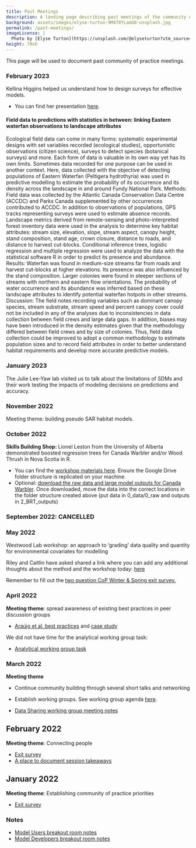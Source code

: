 ```yaml
---
title: Past Meetings
description: A landing page describing past meetings of the community of practice
background: assets/images/elyse-turton-9M478YLamG0-unsplash.jpg
permalink: /past-meetings/
imageLicense: |
  Photo by [Elyse Turton](https://unsplash.com/@elyseturton?utm_source=unsplash&utm_medium=referral&utm_content=creditCopyText) on [Unsplash](https://unsplash.com/s/photos/nova-scotia?utm_source=unsplash&utm_medium=referral&utm_content=creditCopyText)  
height: 70vh
---
```


This page will be used to document past community of practice meetings.

### February 2023
Kellina Higgins helped us understand how to design surveys for effective models.

- You can find her presentation [here](../assets/presentations/Presentation_StatisticalMethods_PeltHyd_KLHiggins_20230224_upload.pdf).

#### Field data to predictions with statistics in between: linking Eastern waterfan observations to landscape attributes

Ecological field data can come in many forms: systematic experimental designs with set variables recorded (ecological studies), opportunistic observations (citizen science), surveys to detect species (botanical surveys) and more. Each form of data is valuable in its own way yet has its own limits. Sometimes data recorded for one purpose can be used in another context. Here, data collected with the objective of detecting populations of Eastern Waterfan (Peltigera hydrothyria) was used in predictive modelling to estimate the probability of its occurrence and its density across the landscape in and around Fundy National Park.
Methods: Field data was collected by the Atlantic Canada Conservation Data Centre (ACCDC) and Parks Canada supplemented by other occurrences contributed to ACCDC. In addition to observations of populations, GPS tracks representing surveys were used to estimate absence records. Landscape metrics derived from remote-sensing and photo-interpreted forest inventory data were used in the analysis to determine key habitat attributes: stream size, elevation, slope, stream aspect, canopy height, stand composition, stand age, crown closure, distance to roads, and distance to harvest cut-blocks. Conditional inference trees, logistic regression and multiple regression were used to analyze the data with the statistical software R in order to predict its presence and abundance.
Results: Waterfan was found in medium-size streams far from roads and harvest cut-blocks at higher elevations. Its presence was also influenced by the stand composition. Larger colonies were found in steeper sections of streams with northern and eastern flow orientations. The probability of water occurrence and its abundance was inferred based on these landscape attributes to identify potential waterfan hotpots in other streams.
Discussion: The field notes recording variables such as dominant canopy species, stream substrate, stream speed and percent canopy cover could not be included in any of the analyses due to inconsistencies in data collection between field crews and large data gaps. In addition, biases may have been introduced in the density estimates given that the methodology differed between field crews and by size of colonies. Thus, field data collection could be improved to adopt a common methodology to estimate population sizes and to record field attributes in order to better understand habitat requirements and develop more accurate predictive models. 


### January 2023

The Julie Lee-Yaw lab visited us to talk about the limitations of SDMs and their work testing the impacts of modeling decisions on predictions and accuracy. 

### November 2022

Meeting theme: building pseudo SAR habitat models.

### October 2022

**Skills Building Shop:** Lionel Leston from the University of Alberta demonstrated boosted regression trees for Canada Warbler and/or Wood Thrush in Nova Scotia in R.

- You can find the [workshop materials here](https://drive.google.com/drive/folders/1Y6mpdu-CbMqt8rDrkLfBfoOSGatwMgsf). Ensure the Google Drive folder structure is replicated on your machine. 
- Optional: [download the raw data and large model outputs for Canada Warbler](https://drive.google.com/drive/folders/1uvENaFxpdQEf8QGvUiNGiItmPM4vC9Jk). Once downloaded, move the data into the correct locations in the folder structure created above (put data in 0_data/0_raw and outputs in 2_BRT_outputs)


### September 2022: CANCELLED

### May 2022

Westwood Lab workshop: an approach to ‘grading’ data quality and quantity for environmental covariates for modelling

Riley and Caitlin have asked shared a link where you can add any additional thoughts about the method and the workshop today: [here](https://forms.gle/HeTGJzSYUEZjQ5BC9)

Remember to fill out the [two question CoP Winter & Spring exit survey.](https://forms.gle/U63HvHvUtxK3NdE96)

### April 2022

**Meeting theme**: spread awareness of existing best practices in peer discussion groups

* [Araújo et al. best practices](http://standards.biogeoinformatics.org/index.php/Main_Page) and [case study](https://docs.google.com/document/d/11pUPL2m5xvYKBBXkMwFjzY7nUL5WwZZGvH4-SHZZDso/edit?usp=sharing) 


We did not have time for the analytical working group task:
* [Analytical working group task](https://docs.google.com/document/d/1MNc0BoxiwLTjrQuSdAXjY764lH-Imd3j8xRQ9C5NBEs/edit?usp=sharing)


### March 2022

**Meeting theme**
* Continue community building through several short talks and networking
* Establish working groups. See working group agenda [here](https://docs.google.com/document/d/1_izUyuh_66MM1f1fQevr5cMiBpIW3O5HghgwWHRjEuA/edit?usp=sharing).

* [Data Sharing working group meeting notes](https://docs.google.com/document/d/1Gz9-81BK6pi4Seo1ndQOm3Uauqm-mVK_hbV_IEP0cuw/edit)

## February 2022
**Meeting theme**: Connecting people

* [Exit survey](https://forms.gle/ZMMStvpEKyZ5hbFT6)
* [A place to document session takeaways](https://docs.google.com/document/d/1mL5dBxoGxEvjeoZqI3IUrGcpmosOv6kuYY62tYPrGQc/edit?usp=sharing)


## January 2022
**Meeting theme**: Establishing community of practice priorities

* [Exit survey](https://forms.gle/Uvtv8omTvukaQZiw8)

### Notes

* [Model Users breakout room notes](https://docs.google.com/document/d/1aoRRVzJRXc2uQmZCR-_uRx3tTCB0WhQhNLf3rvDADN4/edit?usp=sharing)
* [Model Developers breakout room notes](https://docs.google.com/document/d/1FXoo42RfC8Z5SdYJSiiHDE1FaHVum8tPZl1oPHpHyHI/edit?usp=sharing)

